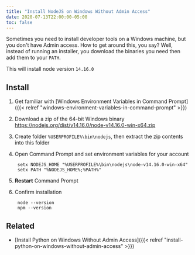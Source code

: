 ```yaml
---
title: "Install NodeJS on Windows Without Admin Access"
date: 2020-07-13T22:00:00-05:00
toc: false
---
```


Sometimes you need to install developer tools on a Windows machine, but you don't have Admin access. How to get around this, you say? Well, instead of running an installer, you download the binaries you need then add them to your `PATH`.

This will install node version `14.16.0`

## Install

1. Get familiar with [Windows Environment Variables in Command Prompt]({{< relref "windows-environment-variables-in-command-prompt" >}})
1. Download a zip of the 64-bit Windows binary <https://nodejs.org/dist/v14.16.0/node-v14.16.0-win-x64.zip>
1. Create folder `%USERPROFILE%\bin\nodejs`, then extract the zip contents into this folder
1. Open Command Prompt and set environment variables for your account

        setx NODEJS_HOME "%USERPROFILE%\bin\nodejs\node-v14.16.0-win-x64"
        setx PATH "%NODEJS_HOME%;%PATH%"

1. **Restart** Command Prompt
1. Confirm installation

        node --version
        npm --version

## Related

- [Install Python on Windows Without Admin Access]({{< relref "install-python-on-windows-without-admin-access" >}})
